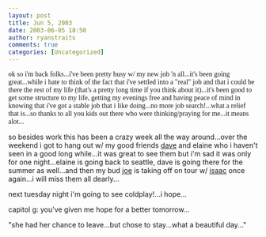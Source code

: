 ```yaml
---
layout: post
title: Jun 5, 2003
date: 2003-06-05 18:50
author: ryanstraits
comments: true
categories: [Uncategorized]
---
```

<span style="font-family:Verdana;">ok so i'm back folks...i've been pretty busy w/ my new job 'n all...it's been going great...while i hate to think of the fact that i've settled into a "real" job and that i could be there the rest of my life (that's a pretty long time if you think about it)...it's been good to get some structure to my life, getting my evenings free and having peace of mind in knowing that i've got a stable job that i like doing...no more job search!...what a relief that is...so thanks to all you kids out there who were thinking/praying for me...it means alot...</span>

so besides work this has been a crazy week all the way around...over the weekend i got to hang out w/ my good friends <a href="http://www.xanga.com/dreamerswell" target="_new">dave</a> and elaine who i haven't seen in a good long while...it was great to see them but i'm sad it was only for one night...elaine is going back to seattle, dave is going there for the summer as well...and then my bud <a href="http://www.xanga.com/averagejoe" target="_new">joe</a> is taking off on tour w/ <a href="http://www.isaacimprov.com" target="_new">isaac</a> once again...i will miss them all dearly...

next tuesday night i'm going to see coldplay!...i hope...

capitol g: you've given me hope for a better tomorrow...

"she had her chance to leave...but chose to stay...what a beautiful day..."
